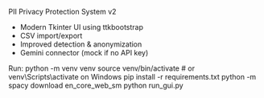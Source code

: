 PII Privacy Protection System v2
- Modern Tkinter UI using ttkbootstrap
- CSV import/export
- Improved detection & anonymization
- Gemini connector (mock if no API key)

Run:
  python -m venv venv
  source venv/bin/activate  # or venv\Scripts\activate on Windows
  pip install -r requirements.txt
  python -m spacy download en_core_web_sm
  python run_gui.py
